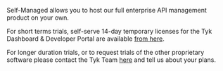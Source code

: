 ---
---

Self-Managed allows you to host our full enterprise API management product on your own.

For short terms trials, self-serve 14-day temporary licenses for the Tyk Dashboard & Developer Portal are available [from here](https://tyk.io/sign-up/).

For longer duration trials, or to request trials of the other proprietary software please contact the Tyk Team [here](https://tyk.io/about/contact/) and tell us about your plans.